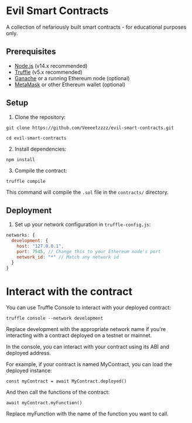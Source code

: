 # Evil Smart Contracts

A collection of nefariously built smart contracts - for educational purposes only. 

## Prerequisites

- [Node.js](https://nodejs.org/en/download/) (v14.x recommended)
- [Truffle](https://www.trufflesuite.com/truffle) (v5.x recommended)
- [Ganache](https://www.trufflesuite.com/ganache) or a running Ethereum node (optional)
- [MetaMask](https://metamask.io/) or other Ethereum wallet (optional)

## Setup

1. Clone the repository: 

`git clone https://github.com/Veeeetzzzz/evil-smart-contracts.git`

`cd evil-smart-contracts`

2. Install dependencies:

`npm install`

3. Compile the contract:

`truffle compile`

This command will compile the `.sol` file in the `contracts/` directory.

## Deployment

1. Set up your network configuration in `truffle-config.js`:

```javascript
networks: {
  development: {
    host: "127.0.0.1",
    port: 7545, // Change this to your Ethereum node's port
    network_id: "*" // Match any network id
  }
}
```
# Interact with the contract

You can use Truffle Console to interact with your deployed contract:

`truffle console --network development`

Replace development with the appropriate network name if you're interacting with a contract deployed on a testnet or mainnet.

In the console, you can interact with your contract using its ABI and deployed address.

For example, if your contract is named MyContract, you can load the deployed instance:

`const myContract = await MyContract.deployed()`

And then call the functions of the contract:

`await myContract.myFunction()`

Replace myFunction with the name of the function you want to call.
